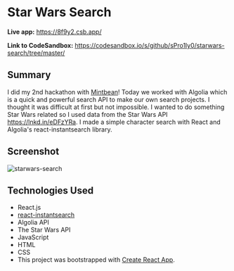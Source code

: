 # Star Wars Search

**Live app:** https://8f9y2.csb.app/

**Link to CodeSandbox:** https://codesandbox.io/s/github/sPro1ly0/starwars-search/tree/master/

## Summary

I did my 2nd hackathon with <a href="https://github.com/MintbeanHackathons">Mintbean</a>! Today we worked with Algolia which is a quick and powerful search API to make our own search projects. I thought it was difficult at first but not impossible. I wanted to do something Star Wars related so I used data from the Star Wars API https://lnkd.in/eDFzYRa. I made a simple character search with React and Algolia's react-instantsearch library.

## Screenshot

![starwars-search](https://user-images.githubusercontent.com/49177472/83698288-16598400-a5cf-11ea-92b3-a8cab0fc06b9.png)

## Technologies Used

<ul>
  <li>React.js</li>
  <li><a href="https://github.com/algolia/react-instantsearch">react-instantsearch</a></li>
  <li>Algolia API</li>
  <li>The Star Wars API</li>
  <li>JavaScript</li>
  <li>HTML</li>
  <li>CSS</li>
  <li>This project was bootstrapped with <a href="https://github.com/facebook/create-react-app">Create React App</a>.</li>
</ul>
